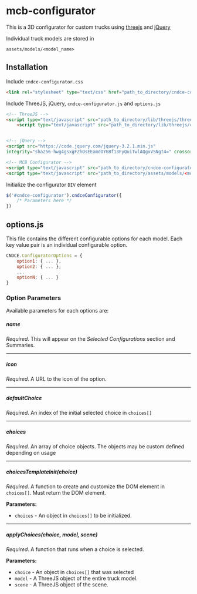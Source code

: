 # mcb-configurator
This is a 3D configurator for custom trucks using [threejs](https://threejs.org/) and [jQuery](https://jquery.com/)


Individual truck models are stored in
```
assets/models/<model_name>
```


## Installation

Include `cndce-configurator.css`

```html
<link rel="stylesheet" type="text/css" href="path_to_directory/cndce-configurator.css">
```

Include ThreeJS, jQuery, `cndce-configurator.js` and `options.js`

```html
<!-- ThreeJS -->
<script type="text/javascript" src="path_to_directory/lib/threejs/three.min.js"></script>
	<script type="text/javascript" src="path_to_directory/lib/threejs/controls/OrbitControls.js"></script>


<!-- jQuery -->
<script src="https://code.jquery.com/jquery-3.2.1.min.js"
integrity="sha256-hwg4gsxgFZhOsEEamdOYGBf13FyQuiTwlAQgxVSNgt4=" crossorigin="anonymous"></script>

<!-- MCB Configurator -->
<script type="text/javascript" src="path_to_directory/cndce-configurator.js"></script>
<script type="text/javascript" src="path_to_directory/assets/models/<model_name>/options.js"></script>
```

Initialize the configurator `DIV` element
```javascript
$('#cndce-configurator').cndceConfigurator({
	/* Parameters here */
})
```



## options.js
This file contains the different configurable options for each model. Each key value pair is an individual configurable option.

```javascript
CNDCE.ConfiguratorOptions = {
	option1: { ... },
	option2: { ... },
	...
	optionN: { ... }
}

```


### Option Parameters
Available parameters for each options are:

##### name
*Required*.
This will appear on the *Selected Configurations* section and Summaries.

---

##### icon
*Required*.
A URL to the icon of the option.

---


##### defaultChoice
*Required*.
An index of the initial selected choice in `choices[]`

---

##### choices
*Required*.
An array of choice objects. The objects may be custom defined depending on usage

---


##### choicesTemplateInit(choice)
*Required*.
A function to create and customize the DOM element in `choices[]`. Must return the DOM element.

**Parameters:**
- `choices` - An object in `choices[]` to be initialized.

---



##### applyChoices(choice, model, scene)
*Required*.
A function that runs when a choice is selected.

**Parameters:**
- `choice` - An object in `choices[]` that was selected
- `model` - A ThreeJS object of the entire truck model.
- `scene` - A ThreeJS object of the scene.

